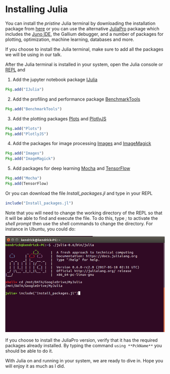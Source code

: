 # Installing Julia

You can install the *pristine* Julia terminal by downloading the installation package from [here](https://julialang.org/downloads/) or you can use the alternative [JuliaPro](http://juliacomputing.com/products/juliapro.html) package which includes the [Juno IDE](http://junolab.org/), the Gallium debugger, and a number of packages for plotting, optimization, machine learning, databases and more.

If you choose to install the Julia terminal, make sure to add all the packages we will be using in our talk. 

After the Julia terminal is installed in your system, open the Julia console or [REPL](https://en.wikibooks.org/wiki/Introducing_Julia/The_REPL) and

1. Add the jupyter notebook package [IJulia](https://github.com/JuliaLang/IJulia.jl)
```julia
Pkg.add("IJulia")
```
2. Add the profiling and performance package [BenchmarkTools](https://github.com/JuliaCI/BenchmarkTools.jl)
```julia
Pkg.add("BenchmarkTools")
```
3. Add the plotting packages [Plots](https://github.com/JuliaPlots/Plots.jl) and [PlotlyJS](https://github.com/sglyon/PlotlyJS.jl)
```julia
Pkg.add("Plots")
Pkg.add("PlotlyJS")
```
4. Add the packages for image processing [Images](https://github.com/JuliaImages/Images.jl) and [ImageMagick](https://github.com/JuliaIO/ImageMagick.jl)
```julia
Pkg.add("Images")
Pkg.add("ImageMagick")
```
5. Add packages for deep learning [Mocha](https://github.com/pluskid/Mocha.jl) and [TensorFlow](https://github.com/malmaud/TensorFlow.jl)
```julia
Pkg.add("Mocha")
Pkg.add(TensorFlow)
```
Or you can download the file *Install_packages.jl* and type in your REPL
```julia
include("Install_packages.jl")
```
Note that you will need to change the working directory of the REPL so that it will be able to find and execute the file. To do this, type *;* to activate the *shell prompt* then use the shell commands to change the directory. For instance in Ubuntu, you could do:

![Screenshot](Screenshot01.png)

If you choose to install the JuliaPro version, verify that it has the required packages already installed.
By typing the command ```using **PckName**``` you should be able to do it.

With Julia on and running in your system, we are ready to dive in. Hope you will enjoy it as much as I did.

